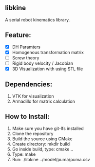 libkine
---

A serial robot kinematics library.

Feature:
---

 * [x] DH Paramters
 * [x] Homogenous transformation matrix
 * [ ] Screw theory
 * [ ] Rigid body velocity / Jacobian
 * [x] 3D Visualization with using STL file

Dependencies:
---

1. VTK for visualization
2. Armadillo for matrix calculation

How to Install:
---

1. Make sure you have git-lfs installed
2. Clone the repository
3. Build the source using CMake
4. Create directory: mkdir build
5. Go inside build, type: cmake ..
6. Type: make
7. Run: ./libkine ../model/puma/puma.csv